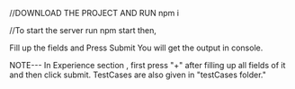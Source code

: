 //DOWNLOAD THE PROJECT AND RUN
npm i

//To start the server run
npm start
then,

Fill up the fields and Press Submit
You will get the output in console.


NOTE--- 
In Experience section , first press "+" after filling up all fields of it and then click submit.
TestCases are also given in "testCases folder."